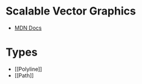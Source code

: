# Scalable Vector Graphics

- [MDN Docs](https://developer.mozilla.org/en-US/docs/Web/SVG)

# Types

- [[Polyline]]
- [[Path]]